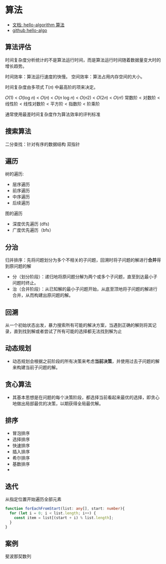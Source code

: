 # 算法

- [文档: hello-algorithm 算法](https://www.hello-algo.com/chapter_divide_and_conquer/build_binary_tree_problem/#4)
- [github hello-algo](https://github.com/krahets/hello-algo/releases)


## 算法评估
时间复杂度分析统计的不是算法运行时间，而是算法运行时间随着数据量变大时的增长趋势。

时间效率：算法运行速度的快慢。
空间效率：算法占用内存空间的大小。

时间复杂度由多项式 𝑇(𝑛) 中最高阶的项来决定。

𝑂(1) < 𝑂(log 𝑛) < 𝑂(𝑛) < 𝑂(𝑛 log 𝑛) < 𝑂(𝑛2) < 𝑂(2𝑛) < 𝑂(𝑛!)
常数阶 < 对数阶 < 线性阶 < 线性对数阶 < 平方阶 < 指数阶 < 阶乘阶

通常使用最差时间复杂度作为算法效率的评判标准



## 搜索算法
二分查找：针对有序的数据结构
双指针


## 遍历
树的遍历:
- 层序遍历
- 前序遍历
- 中序遍历
- 后续遍历

图的遍历
- 深度优先遍历 (dfs)
- 广度优先遍历（bfs）


## 分治
归并排序：先将问题划分为多个不相关的子问题，回溯时将子问题的解进行**合并**得到原问题的解
- 分（划分阶段）：递归地将原问题分解为两个或多个子问题，直至到达最小子问题时终止。
- 治（合并阶段）：从已知解的最小子问题开始，从底至顶地将子问题的解进行合并，从而构建出原问题的解。

## 回溯
从一个初始状态出发，暴力搜索所有可能的解决方案，当遇到正确的解则将其记录，直到找到解或者尝试了所有可能的选择都无法找到解为止

## 动态规划
- 动态规划会根据之前阶段的所有决策来考虑**当前决策**，并使用过去子问题的解来构建当前子问题的解。

## 贪心算法
- 其基本思想是在问题的每个决策阶段，都选择当前看起来最优的选择，即贪心地做出局部最优的决策，以期获得全局最优解。

## 排序
- 冒泡排序
- 选择排序
- 快速排序
- 插入排序
- 希尔排序
- 基数排序
- 

## 迭代
从指定位置开始遍历全部元素
```typescript
function forEachFromStart(list: any[], start: number){
  for (let i = 0; i < list.length; i++) {
    const item = list[(start + i) % list.length];
  }
}
```


## 案例
斐波那契数列
